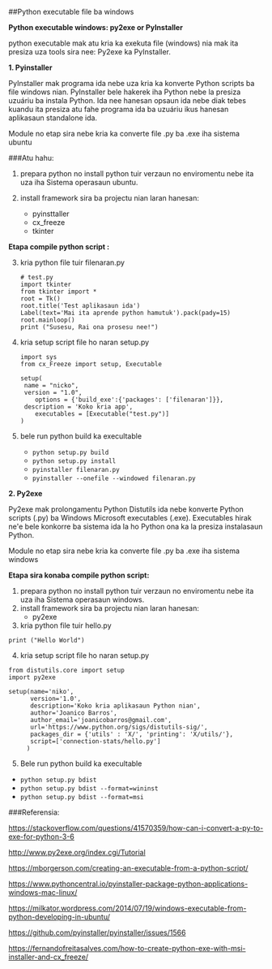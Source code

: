 ##Python executable file ba windows

**Python executable windows: py2exe or PyInstaller**

python executable mak atu kria ka exekuta file (windows) nia mak ita presiza uza tools sira nee: Py2exe ka PyInstaller.  

**1. Pyinstaller** 

PyInstaller mak programa ida nebe uza kria ka konverte Python scripts ba file windows nian. PyInstaller bele  hakerek iha Python nebe la presiza uzuáriu ba instala Python. Ida nee hanesan opsaun ida nebe diak tebes kuandu ita presiza atu fahe programa ida ba uzuáriu ikus hanesan aplikasaun standalone ida.



Module no etap sira nebe kria ka converte file .py ba .exe iha sistema ubuntu

###Atu hahu:

1. prepara python no install python tuir verzaun no enviromentu nebe ita uza iha Sistema operasaun ubuntu.

2. install framework sira ba projectu nian laran hanesan:

   - pyinsttaller 
   - cx_freeze
   - tkinter

**Etapa compile python script :**

3. kria python file tuir filenaran.py

   ```
   # test.py
   import tkinter
   from tkinter import *
   root = Tk()
   root.title('Test aplikasaun ida')
   Label(text='Mai ita aprende python hamutuk').pack(pady=15)
   root.mainloop()
   print ("Susesu, Rai ona prosesu nee!")
   ```

4. kria setup script file ho naran setup.py

   ```
   import sys
   from cx_Freeze import setup, Executable

   setup(
   	name = "nicko",
   	version = "1.0",
       options = {'build_exe':{'packages': ['filenaran']}},
   	description = 'Koko kria app',
       executables = [Executable("test.py")]
   )
   ```

5. bele run python build ka execultable

   - `python setup.py build`
   - `python setup.py install`
   - `pyinstaller filenaran.py`
   - `pyinstaller --onefile --windowed filenaran.py`




**2. Py2exe**  

Py2exe mak prolongamentu Python Distutils ida nebe konverte Python scripts (.py) ba Windows Microsoft executables (.exe). Executables hirak ne'e bele konkorre ba sistema ida la ho Python ona ka la presiza instalasaun Python.


Module no etap sira nebe kria ka converte file .py ba .exe iha sistema windows

**Etapa sira konaba compile python script:**
1. prepara python no install python tuir verzaun no enviromentu nebe ita uza iha Sistema operasaun windows.
2. install framework sira ba projectu nian laran hanesan:
   - py2exe
3. kria python file tuir hello.py 
```
print ("Hello World")
```
4. kria setup script file ho naran setup.py
```
from distutils.core import setup
import py2exe

setup(name='niko',
      version='1.0',
      description='Koko kria aplikasaun Python nian',
      author='Joanico Barros',
      author_email='joanicobarros@gmail.com',
      url='https://www.python.org/sigs/distutils-sig/',
      packages_dir = {'utils' : 'X/', 'printing': 'X/utils/'},
      script=['connection-stats/hello.py']
     )
```
5. Bele run python build ka execultable


-  `python setup.py bdist`
-  `python setup.py bdist --format=wininst`
-  `python setup.py bdist --format=msi`


###Referensia: 

https://stackoverflow.com/questions/41570359/how-can-i-convert-a-py-to-exe-for-python-3-6

http://www.py2exe.org/index.cgi/Tutorial

https://mborgerson.com/creating-an-executable-from-a-python-script/

https://www.pythoncentral.io/pyinstaller-package-python-applications-windows-mac-linux/

https://milkator.wordpress.com/2014/07/19/windows-executable-from-python-developing-in-ubuntu/

https://github.com/pyinstaller/pyinstaller/issues/1566

https://fernandofreitasalves.com/how-to-create-python-exe-with-msi-installer-and-cx_freeze/

